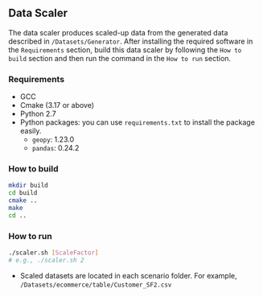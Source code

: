 ## Data Scaler

The data scaler produces scaled-up data from the generated data described in `/Datasets/Generator`.
After installing the required software in the `Requirements` section, build this data scaler by following the `How to build` section and then run the command in the `How to run` section.

### Requirements
- GCC
- Cmake (3.17 or above)
- Python 2.7
- Python packages: you can use `requirements.txt` to install the package easily.
    - `geopy`: 1.23.0
    - `pandas`: 0.24.2

### How to build
```bash
mkdir build
cd build
cmake ..
make 
cd ..
```

### How to run
```bash
./scaler.sh [ScaleFactor]
# e.g., ./scaler.sh 2
```
- Scaled datasets are located in each scenario folder. For example, `/Datasets/ecommerce/table/Customer_SF2.csv`
